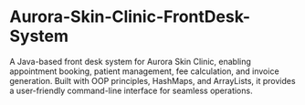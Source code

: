 # Aurora-Skin-Clinic-FrontDesk-System
A Java-based front desk system for Aurora Skin Clinic, enabling appointment booking, patient management, fee calculation, and invoice generation. Built with OOP principles, HashMaps, and ArrayLists, it provides a user-friendly command-line interface for seamless operations.
